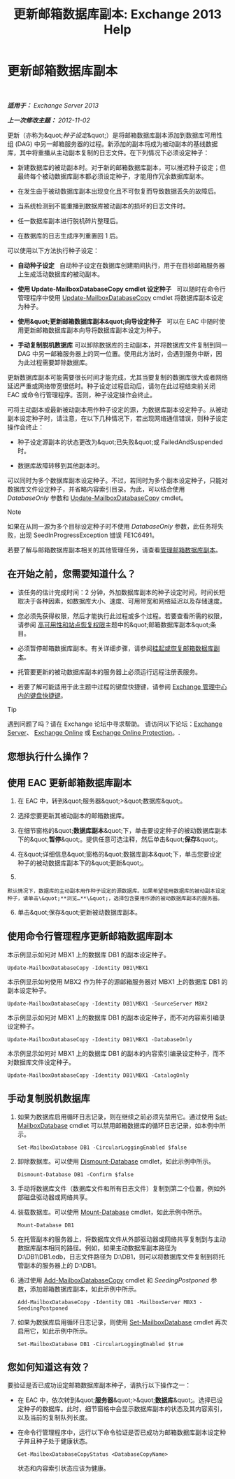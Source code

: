 ﻿---
title: '更新邮箱数据库副本: Exchange 2013 Help'
TOCTitle: 更新邮箱数据库副本
ms:assetid: bead3cc5-7d50-446f-95b7-e432bcb7968e
ms:mtpsurl: https://technet.microsoft.com/zh-cn/library/Dd351100(v=EXCHG.150)
ms:contentKeyID: 50491563
ms.date: 05/21/2018
mtps_version: v=EXCHG.150
ms.translationtype: MT
---

# 更新邮箱数据库副本

 

_**适用于：** Exchange Server 2013_

_**上一次修改主题：** 2012-11-02_

更新（亦称为\&quot;*种子设定*\&quot;）是将邮箱数据库副本添加到数据库可用性组 (DAG) 中另一邮箱服务器的过程。新添加的副本将成为被动副本的基线数据库，其中将重播从主动副本复制的日志文件。在下列情况下必须设定种子：

  - 新建数据库的被动副本时。对于新的邮箱数据库副本，可以推迟种子设定；但最终每个被动数据库副本都必须设定种子，才能用作冗余数据库副本。

  - 在发生由于被动数据库副本出现变化且不可恢复而导致数据丢失的故障后。

  - 当系统检测到不能重播到数据库被动副本的损坏的日志文件时。

  - 任一数据库副本进行脱机碎片整理后。

  - 在数据库的日志生成序列重置回 1 后。

可以使用以下方法执行种子设定：

  - **自动种子设定**   自动种子设定在数据库创建期间执行，用于在目标邮箱服务器上生成活动数据库的被动副本。

  - **使用 Update-MailboxDatabaseCopy cmdlet 设定种子**   可以随时在命令行管理程序中使用 [Update-MailboxDatabaseCopy](https://technet.microsoft.com/zh-cn/library/dd335201\(v=exchg.150\)) cmdlet 将数据库副本设定为种子。

  - **使用\&quot;更新邮箱数据库副本\&quot;向导设定种子**   可以在 EAC 中随时使用更新邮箱数据库副本向导将数据库副本设定为种子。

  - **手动复制脱机数据库** 可以卸除数据库的主动副本，并将数据库文件复制到同一 DAG 中另一邮箱服务器上的同一位置。使用此方法时，会遇到服务中断，因为此过程需要卸除数据库。

更新数据库副本可能需要很长时间才能完成，尤其当要复制的数据库很大或者网络延迟严重或网络带宽很低时。种子设定过程启动后，请勿在此过程结束前关闭 EAC 或命令行管理程序。否则，种子设定操作会终止。

可将主动副本或最新被动副本用作种子设定的源，为数据库副本设定种子。从被动副本设定种子时，请注意，在以下几种情况下，若出现网络通信错误，则种子设定操作会终止：

  - 种子设定源副本的状态更改为\&quot;已失败\&quot;或 FailedAndSuspended 时。

  - 数据库故障转移到其他副本时。

可以同时为多个数据库副本设定种子。不过，若同时为多个副本设定种子，只能对数据库文件设定种子，并省略内容索引目录。为此，可以结合使用 *DatabaseOnly* 参数和 [Update-MailboxDatabaseCopy](https://technet.microsoft.com/zh-cn/library/dd335201\(v=exchg.150\)) cmdlet。

> [!NOTE]  
> 如果在从同一源为多个目标设定种子时不使用 <em>DatabaseOnly</em> 参数，此任务将失败，出现 SeedInProgressException 错误 FE1C6491。


若要了解与邮箱数据库副本相关的其他管理任务，请查看[管理邮箱数据库副本](managing-mailbox-database-copies-exchange-2013-help.md)。

## 在开始之前，您需要知道什么？

  - 该任务的估计完成时间：2 分钟，外加数据库副本的种子设定时间，时间长短取决于各种因素，如数据库大小、速度、可用带宽和网络延迟以及存储速度。

  - 您必须先获得权限，然后才能执行此过程或多个过程。若要查看所需的权限，请参阅 [高可用性和站点恢复权限](high-availability-and-site-resilience-permissions-exchange-2013-help.md)主题中的\&quot;邮箱数据库副本\&quot;条目。

  - 必须暂停邮箱数据库副本。有关详细步骤，请参阅[挂起或恢复邮箱数据库副本](suspend-or-resume-a-mailbox-database-copy-exchange-2013-help.md)。

  - 托管要更新的被动数据库副本的服务器上必须运行远程注册表服务。

  - 若要了解可能适用于此主题中过程的键盘快捷键，请参阅 [Exchange 管理中心内的键盘快捷键](keyboard-shortcuts-in-the-exchange-admin-center-exchange-online-protection-help.md)。

> [!TIP]  
> 遇到问题了吗？请在 Exchange 论坛中寻求帮助。 请访问以下论坛：<a href="https://go.microsoft.com/fwlink/p/?linkid=60612">Exchange Server</a>、 <a href="https://go.microsoft.com/fwlink/p/?linkid=267542">Exchange Online</a> 或 <a href="https://go.microsoft.com/fwlink/p/?linkid=285351">Exchange Online Protection</a>。.


## 您想执行什么操作？

## 使用 EAC 更新邮箱数据库副本

1.  在 EAC 中，转到\&quot;服务器\&quot;\>\&quot;数据库\&quot;。

2.  选择您要更新其被动副本的邮箱数据库。

3.  在细节窗格的\&quot;**数据库副本**\&quot;下，单击要设定种子的被动数据库副本下的\&quot;**暂停**\&quot;。提供任意可选注释，然后单击\&quot;**保存**\&quot;。

4.  在\&quot;详细信息\&quot;窗格的\&quot;数据库副本\&quot;下，单击您要设定种子的被动数据库副本下的\&quot;更新\&quot;。

5.  
    
    默认情况下，数据库的主动副本用作种子设定的源数据库。如果希望使用数据库的被动副本设定种子，请单击\&quot;**浏览…**\&quot;，选择包含要用作源的被动数据库副本的服务器。

6.  单击\&quot;保存\&quot;更新被动数据库副本。

## 使用命令行管理程序更新邮箱数据库副本

本示例显示如何对 MBX1 上的数据库 DB1 的副本设定种子。

    Update-MailboxDatabaseCopy -Identity DB1\MBX1

本示例显示如何使用 MBX2 作为种子的源邮箱服务器对 MBX1 上的数据库 DB1 的副本设定种子。

    Update-MailboxDatabaseCopy -Identity DB1\MBX1 -SourceServer MBX2

本示例显示如何对 MBX1 上的数据库 DB1 的副本设定种子，而不对内容索引编录设定种子。

    Update-MailboxDatabaseCopy -Identity DB1\MBX1 -DatabaseOnly

本示例显示如何对 MBX1 上的数据库 DB1 的副本的内容索引编录设定种子，而不对数据库文件设定种子。

    Update-MailboxDatabaseCopy -Identity DB1\MBX1 -CatalogOnly

## 手动复制脱机数据库

1.  如果为数据库启用循环日志记录，则在继续之前必须先禁用它。通过使用 [Set-MailboxDatabase](https://technet.microsoft.com/zh-cn/library/bb123971\(v=exchg.150\)) cmdlet 可以禁用邮箱数据库的循环日志记录，如本例中所示。
    
        Set-MailboxDatabase DB1 -CircularLoggingEnabled $false

2.  卸除数据库。可以使用 [Dismount-Database](https://technet.microsoft.com/zh-cn/library/bb124936\(v=exchg.150\)) cmdlet，如此示例中所示。
    
        Dismount-Database DB1 -Confirm $false

3.  手动将数据库文件（数据库文件和所有日志文件）复制到第二个位置，例如外部磁盘驱动器或网络共享。

4.  装载数据库。可以使用 [Mount-Database](https://technet.microsoft.com/zh-cn/library/aa998871\(v=exchg.150\)) cmdlet，如此示例中所示。
    
        Mount-Database DB1

5.  在托管副本的服务器上，将数据库文件从外部驱动器或网络共享复制到与主动数据库副本相同的路径。例如，如果主动数据库副本路径为 D:\\DB1\\DB1.edb，日志文件路径为 D:\\DB1，则可以将数据库文件复制到将托管副本的服务器上的 D:\\DB1。

6.  通过使用 [Add-MailboxDatabaseCopy](https://technet.microsoft.com/zh-cn/library/dd298105\(v=exchg.150\)) cmdlet 和 *SeedingPostponed* 参数，添加邮箱数据库副本，如此示例中所示。
    
        Add-MailboxDatabaseCopy -Identity DB1 -MailboxServer MBX3 -SeedingPostponed

7.  如果为数据库启用循环日志记录，则使用 [Set-MailboxDatabase](https://technet.microsoft.com/zh-cn/library/bb123971\(v=exchg.150\)) cmdlet 再次启用它，如此示例中所示。
    
        Set-MailboxDatabase DB1 -CircularLoggingEnabled $true

## 您如何知道这有效？

要验证是否已成功设定邮箱数据库副本种子，请执行以下操作之一：

  - 在 EAC 中，依次转到\&quot;**服务器**\&quot;\>\&quot;**数据库**\&quot;。选择已设定种子的数据库。此时，细节窗格中会显示数据库副本的状态及其内容索引，以及当前的复制队列长度。

  - 在命令行管理程序中，运行以下命令验证是否已成功为邮箱数据库副本设定种子并且种子处于健康状态。
    
        Get-MailboxDatabaseCopyStatus <DatabaseCopyName>
    
    状态和内容索引状态应该为健康。

